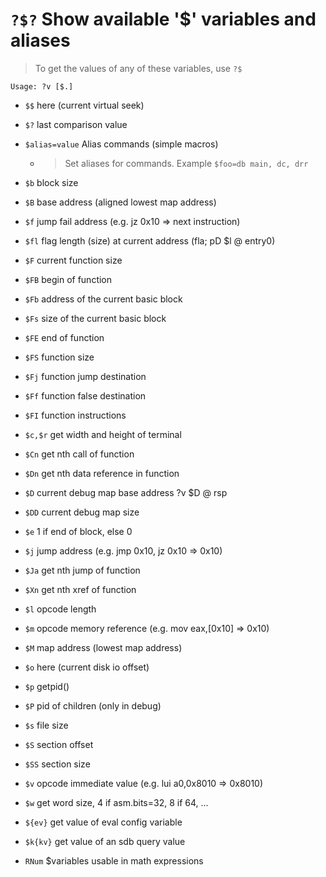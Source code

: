 <!-- TITLE: ?$? -->

#  `?$?` Show available '$' variables and aliases
> To get the values of any of these variables, use `?$` 

```text
Usage: ?v [$.]
```


- `$$` here (current virtual seek)
- `$?` last comparison value
- `$alias=value` Alias commands (simple macros)

   - > Set aliases for commands. Example `$foo=db main, dc, drr`

- `$b` block size
- `$B` base address (aligned lowest map address)
- `$f` jump fail address (e.g. jz 0x10 => next instruction)
- `$fl` flag length (size) at current address (fla; pD $l @ entry0)
- `$F` current function size
- `$FB` begin of function
- `$Fb` address of the current basic block
- `$Fs` size of the current basic block
- `$FE` end of function
- `$FS` function size
- `$Fj` function jump destination
- `$Ff` function false destination
- `$FI` function instructions
- `$c,$r` get width and height of terminal
- `$Cn` get nth call of function
- `$Dn` get nth data reference in function
- `$D` current debug map base address ?v $D @ rsp
- `$DD` current debug map size
- `$e` 1 if end of block, else 0
- `$j` jump address (e.g. jmp 0x10, jz 0x10 => 0x10)
- `$Ja` get nth jump of function
- `$Xn` get nth xref of function
- `$l` opcode length
- `$m` opcode memory reference (e.g. mov eax,[0x10] => 0x10)
- `$M` map address (lowest map address)
- `$o` here (current disk io offset)
- `$p` getpid()
- `$P` pid of children (only in debug)
- `$s` file size
- `$S` section offset
- `$SS` section size
- `$v` opcode immediate value (e.g. lui a0,0x8010 => 0x8010)
- `$w` get word size, 4 if asm.bits=32, 8 if 64, ...
- `${ev}` get value of eval config variable
- `$k{kv}` get value of an sdb query value
- `RNum` $variables usable in math expressions
